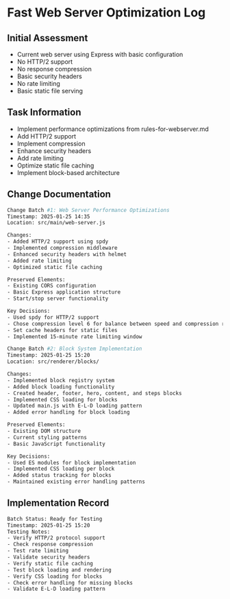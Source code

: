 # Fast Web Server Optimization Log

## Initial Assessment

- Current web server using Express with basic configuration
- No HTTP/2 support
- No response compression
- Basic security headers
- No rate limiting
- Basic static file serving

## Task Information

- Implement performance optimizations from rules-for-webserver.md
- Add HTTP/2 support
- Implement compression
- Enhance security headers
- Add rate limiting
- Optimize static file caching
- Implement block-based architecture

## Change Documentation

```sh
Change Batch #1: Web Server Performance Optimizations
Timestamp: 2025-01-25 14:35
Location: src/main/web-server.js

Changes:
- Added HTTP/2 support using spdy
- Implemented compression middleware
- Enhanced security headers with helmet
- Added rate limiting
- Optimized static file caching

Preserved Elements:
- Existing CORS configuration
- Basic Express application structure
- Start/stop server functionality

Key Decisions:
- Used spdy for HTTP/2 support
- Chose compression level 6 for balance between speed and compression ratio
- Set cache headers for static files
- Implemented 15-minute rate limiting window
```

```sh
Change Batch #2: Block System Implementation
Timestamp: 2025-01-25 15:20
Location: src/renderer/blocks/

Changes:
- Implemented block registry system
- Added block loading functionality
- Created header, footer, hero, content, and steps blocks
- Implemented CSS loading for blocks
- Updated main.js with E-L-D loading pattern
- Added error handling for block loading

Preserved Elements:
- Existing DOM structure
- Current styling patterns
- Basic JavaScript functionality

Key Decisions:
- Used ES modules for block implementation
- Implemented CSS loading per block
- Added status tracking for blocks
- Maintained existing error handling patterns
```

## Implementation Record

```sh
Batch Status: Ready for Testing
Timestamp: 2025-01-25 15:20
Testing Notes:
- Verify HTTP/2 protocol support
- Check response compression
- Test rate limiting
- Validate security headers
- Verify static file caching
- Test block loading and rendering
- Verify CSS loading for blocks
- Check error handling for missing blocks
- Validate E-L-D loading pattern

